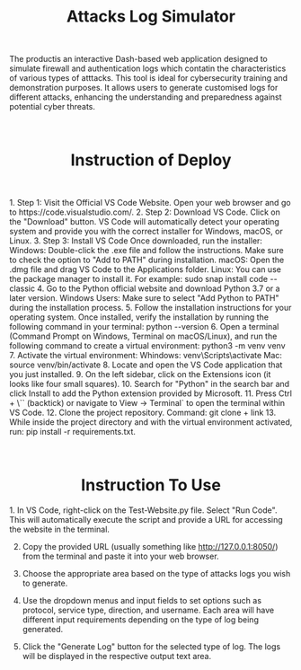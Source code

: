 <h1 align="center">Attacks Log Simulator</h1>
</br>
<p align="let">The productis an interactive Dash-based web application designed to simulate firewall and authentication logs which contatin the characteristics of various types of atttacks. This tool is ideal for cybersecurity training and demonstration purposes. It allows users to generate customised logs for different attacks, enhancing the understanding and preparedness against potential cyber threats.</p>
</br>
<h1 align="center">Instruction of Deploy</h1>
</br>
<p align="left">
1. Step 1: Visit the Official VS Code Website. Open your web browser and go to https://code.visualstudio.com/.
2. Step 2: Download VS Code. Click on the "Download" button. VS Code will automatically detect your operating system and provide you with the correct installer for Windows, macOS, or Linux.
3. Step 3: Install VS Code
Once downloaded, run the installer:
Windows: Double-click the .exe file and follow the instructions. Make sure to check the option to "Add to PATH" during installation.
macOS: Open the .dmg file and drag VS Code to the Applications folder.
Linux: You can use the package manager to install it. For example: sudo snap install code --classic
4. Go to the Python official website and download Python 3.7 or a later version. Windows Users: Make sure to select "Add Python to PATH" during the installation process.
5. Follow the installation instructions for your operating system. Once installed, verify the installation by running the following command in your terminal: python --version
6. Open a terminal (Command Prompt on Windows, Terminal on macOS/Linux), and run the following command to create a virtual environment: python3 -m venv venv
7. Activate the virtual environment:
  Whindows: venv\Scripts\activate
  Mac: source venv/bin/activate
8. Locate and open the VS Code application that you just installed.
9. On the left sidebar, click on the Extensions icon (it looks like four small squares).
10. Search for "Python" in the search bar and click Install to add the Python extension provided by Microsoft.
11. Press Ctrl + \`` (backtick) or navigate to View -> Terminal` to open the terminal within VS Code.
12. Clone the project repository. Command: git clone + link
13. While inside the project directory and with the virtual environment activated, run: pip install -r requirements.txt.
</p>
</br>
<h1 align="center">Instruction To Use</h1>
<p align="left">
1. In VS Code, right-click on the Test-Website.py file. Select "Run Code". This will automatically execute the script and provide a URL for accessing the website in the terminal.

2. Copy the provided URL (usually something like http://127.0.0.1:8050/) from the terminal and paste it into your web browser.

3. Choose the appropriate area based on the type of attacks logs you wish to generate.

4. Use the dropdown menus and input fields to set options such as protocol, service type, direction, and username. Each area will have different input requirements depending on the type of log being generated.

5. Click the "Generate Log" button for the selected type of log. The logs will be displayed in the respective output text area.
</p>


